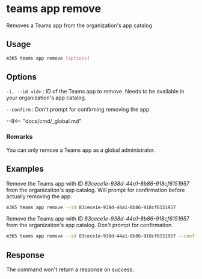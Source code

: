 # teams app remove

Removes a Teams app from the organization's app catalog

## Usage

```sh
m365 teams app remove [options]
```

## Options

`-i, --id <id>`
: ID of the Teams app to remove. Needs to be available in your organization\'s app catalog.

`--confirm`
: Don't prompt for confirming removing the app

--8<-- "docs/cmd/_global.md"

### Remarks

You can only remove a Teams app as a global administrator.

## Examples

Remove the Teams app with ID _83cece1e-938d-44a1-8b86-918cf6151957_ from the organization's app catalog. Will prompt for confirmation before actually removing the app.

```sh
m365 teams app remove --id 83cece1e-938d-44a1-8b86-918cf6151957
```

Remove the Teams app with ID _83cece1e-938d-44a1-8b86-918cf6151957_ from the organization's app catalog. Don't prompt for confirmation.

```sh
m365 teams app remove --id 83cece1e-938d-44a1-8b86-918cf6151957 --confirm
```

## Response

The command won't return a response on success.
